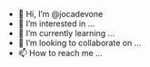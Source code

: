 - 👋 Hi, I’m @jocadevone
- 👀 I’m interested in ...
- 🌱 I’m currently learning ...
- 💞️ I’m looking to collaborate on ...
- 📫 How to reach me ...

<!---
jocadevone/jocadevone is a ✨ special ✨ repository because its `README.md` (this file) appears on your GitHub profile.
You can click the Preview link to take a look at your changes.
--->
